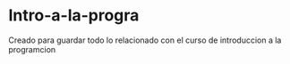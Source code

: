 # Intro-a-la-progra
Creado para guardar todo lo relacionado con el curso de introduccion a la programcion 
